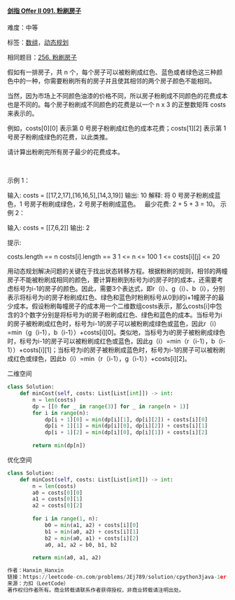 #### [剑指 Offer II 091. 粉刷房子](https://leetcode-cn.com/problems/JEj789/)

难度：中等

标签：[数组](../Topic/数组.md)，[动态规划](../Topic/动态规划.md)

相同题目：[256. 粉刷房子](https://leetcode-cn.com/problems/paint-house)

假如有一排房子，共 n 个，每个房子可以被粉刷成红色、蓝色或者绿色这三种颜色中的一种，你需要粉刷所有的房子并且使其相邻的两个房子颜色不能相同。

当然，因为市场上不同颜色油漆的价格不同，所以房子粉刷成不同颜色的花费成本也是不同的。每个房子粉刷成不同颜色的花费是以一个 n x 3 的正整数矩阵 costs 来表示的。

例如，costs[0][0] 表示第 0 号房子粉刷成红色的成本花费；costs[1][2] 表示第 1 号房子粉刷成绿色的花费，以此类推。

请计算出粉刷完所有房子最少的花费成本。

 

示例 1：

输入: costs = [[17,2,17],[16,16,5],[14,3,19]]
输出: 10
解释: 将 0 号房子粉刷成蓝色，1 号房子粉刷成绿色，2 号房子粉刷成蓝色。
     最少花费: 2 + 5 + 3 = 10。
示例 2：

输入: costs = [[7,6,2]]
输出: 2


提示:

costs.length == n
costs[i].length == 3
1 <= n <= 100
1 <= costs[i][j] <= 20

用动态规划解决问题的关键在于找出状态转移方程。根据粉刷的规则，相邻的两幢房子不能被粉刷成相同的颜色，要计算粉刷到标号为i的房子时的成本，还需要考虑标号为i-1的房子的颜色。因此，需要3个表达式，即r（i）、g（i）、b（i），分别表示将标号为i的房子粉刷成红色、绿色和蓝色时粉刷标号从0到i的i+1幢房子的最少成本。假设粉刷每幢房子的成本用一个二维数组costs表示，那么costs[i]中包含的3个数字分别是将标号为i的房子粉刷成红色、绿色和蓝色的成本。当标号为i的房子被粉刷成红色时，标号为i-1的房子可以被粉刷成绿色或蓝色，因此r（i）=min（g（i-1），b（i-1））+costs[i][0]。类似地，当标号为i的房子被粉刷成绿色时，标号为i-1的房子可以被粉刷成红色或蓝色，因此g（i）=min（r（i-1），b（i-1））+costs[i][1]；当标号为i的房子被粉刷成蓝色时，标号为i-1的房子可以被粉刷成红色或绿色，因此b（i）=min（r（i-1），g（i-1））+costs[i][2]。



二维空间

```python
class Solution:
    def minCost(self, costs: List[List[int]]) -> int:
        n = len(costs)
        dp = [[0 for _ in range(3)] for _ in range(n + 1)]
        for i in range(n):
            dp[i + 1][0] = min(dp[i][1], dp[i][2]) + costs[i][0]
            dp[i + 1][1] = min(dp[i][0], dp[i][2]) + costs[i][1]
            dp[i + 1][2] = min(dp[i][0], dp[i][1]) + costs[i][2]
        
        return min(dp[n])
```

优化空间

```python
class Solution:
    def minCost(self, costs: List[List[int]]) -> int:
        n = len(costs)
        a0 = costs[0][0]
        a1 = costs[0][1]
        a2 = costs[0][2]
        
        for i in range(1, n):
            b0 = min(a1, a2) + costs[i][0]
            b1 = min(a0, a2) + costs[i][1]
            b2 = min(a0, a1) + costs[i][2]
            a0, a1, a2 = b0, b1, b2
            
        return min(a0, a1, a2)

作者：Hanxin_Hanxin
链接：https://leetcode-cn.com/problems/JEj789/solution/cpython3java-1er-wei-dp-by-hanxin_hanxin-suxa/
来源：力扣（LeetCode）
著作权归作者所有。商业转载请联系作者获得授权，非商业转载请注明出处。
```

